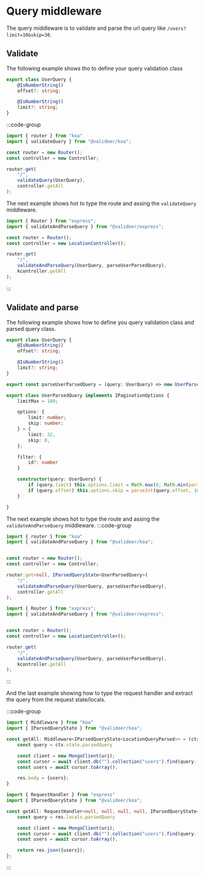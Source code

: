 # Query middleware
The query middleware is to validate and parse the url query like `/users?limit=10&skip=30`.

## Validate

The following example shows tho to define your query validation class
```ts 
export class UserQuery {
	@IsNumberString()
	offset?: string;

	@IsNumberString()
	limit?: string;
}
```


:::code-group
```ts [koa]
import { router } from "koa"
import { validateQuery } from "@valideer/koa";

const router = new Router();
const controller = new Controller;

router.get(
    "/",
    validateQuery(UserQuery),
    controller.getAll
);

```

The next example shows hot to type the route and assing the `validateQuery` middleware. 
```ts [express]
import { Router } from "express";
import { validateAndParseQuery } from "@valideer/express";

const router = Router();
const controller = new LocationController();

router.get(
    "/", 
    validateAndParseQuery(UserQuery, parseUserParsedQuery), 
    kcontroller.getAll
);

```
:::


## Validate and parse

The following example shows how to define you query validation class and parsed query class.
```ts 
export class UserQuery {
	@IsNumberString()
	offset?: string;

	@IsNumberString()
	limit?: string;
}

export const parseUserParsedQuery = (query: UserQuery) => new UserParsedQuery(query);

export class UserParsedQuery implements IPaginationOptions {
	limitMax = 100;

	options: {
		limit: number;
		skip: number;
	} = {
		limit: 32,
		skip: 0,
	};

    filter: {
        id?: number
    }

	constructor(query: UserQuery) {
		if (query.limit) this.options.limit = Math.max(0, Math.min(parseInt(query.limit, 10), this.limitMax));
		if (query.offset) this.options.skip = parseInt(query.offset, 10);
	}

}
```

The next example shows hot to type the route and assing the `validateAndParseQuery` middleware. 
:::code-group
```ts [koa]
import { router } from "koa"
import { validateAndParseQuery } from "@valideer/koa";


const router = new Router();
const controller = new Controller;

router.get<null, IParsedQueryState<UserParsedQuery>(
    "/",
    validateAndParseQuery(UserQuery, parseUserParsedQuery),
    controller.getAll
);

```

```ts [express]
import { Router } from "express";
import { validateAndParseQuery } from "@valideer/express";


const router = Router();
const controller = new LocationController();

router.get(
    "/", 
    validateAndParseQuery(UserQuery, parseUserParsedQuery), 
    kcontroller.getAll
);

```
:::

And the last example showing how to type the request handler and extract the query from the request state/locals.

:::code-group
```ts [koa]
import { Middleware } from "koa"
import { IParsedQueryState } from "@valideer/koa";

const getAll: Middleware<IParsedQueryState<LocationQueryParsed>> = (ctx) => {
    const query = ctx.state.parsedQuery

	const client = new MongoClient(uri);
	const cursor = await client.db("").collection("users").find(query.filter, query.options);
	const users = await cursor.toArray(),

    res.body = {users};
}
```

```ts [express]
import { RequestHandler } from "express"
import { IParsedQueryState } from "@valideer/koa";

const getAll: RequestHandler<null, null, null, null, IParsedQueryState<LocationQueryParsed>> = async (req, res, next) => {
    const query = res.locals.parsedQuery

	const client = new MongoClient(uri);
	const cursor = await client.db("").collection("users").find(query.filter, query.options);
	const users = await cursor.toArray(),

    return res.json({users});
};

```
:::
